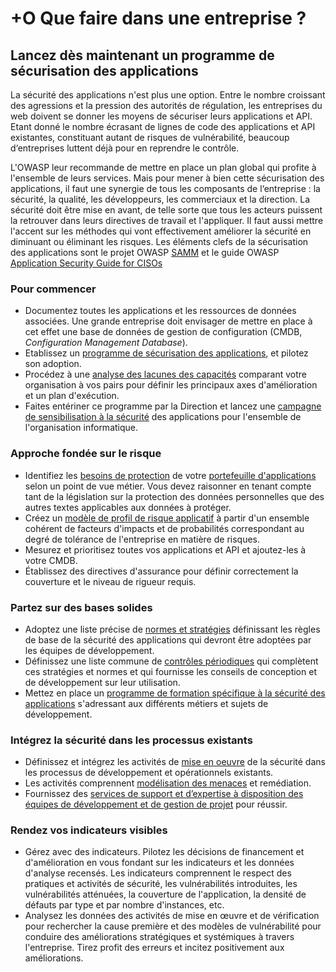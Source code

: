 # +O Que faire dans une entreprise ?

## Lancez dès maintenant un programme de sécurisation des applications

La sécurité des applications n'est plus une option. Entre le nombre croissant des agressions et la pression des autorités de régulation, les entreprises du web doivent se donner les moyens de sécuriser leurs applications et API. Etant donné le nombre écrasant de lignes de code des applications et API existantes, constituant autant de risques de vulnérabilité, beaucoup d‘entreprises luttent déjà pour en reprendre le contrôle. 

L'OWASP leur recommande de mettre en place un plan global qui profite à l'ensemble de leurs services. Mais pour mener à bien cette sécurisation des applications, il faut une synergie de tous les composants de l‘entreprise : la sécurité, la qualité, les développeurs, les commerciaux et la direction. La sécurité doit être mise en avant, de telle sorte que tous les acteurs puissent la retrouver dans leurs directives de travail et l'appliquer. Il faut aussi mettre l'accent sur les méthodes qui vont effectivement améliorer la sécurité en diminuant ou éliminant les risques. Les éléments clefs de la sécurisation des applications sont le projet OWASP [SAMM](https://owasp.org/www-project-samm/) et le guide OWASP [Application Security Guide for CISOs](https://owasp.org/www-pdf-archive/Owasp-ciso-guide.pdf)

### Pour commencer

* Documentez toutes les applications et les ressources de données associées. Une grande entreprise doit envisager de mettre en place à cet effet une base de données de gestion de configuration (CMDB, _Configuration Management Database_).
* Etablissez un [programme de sécurisation des applications](https://owasp.org/www-project-samm/), et pilotez son adoption.
* Procédez à une [analyse des lacunes des capacités](https://owasp.org/www-project-samm/) comparant votre organisation à vos pairs pour définir les principaux axes d'amélioration et un plan d'exécution.
* Faites entériner ce programme par la Direction et lancez une [campagne de sensibilisation à la sécurité](https://owasp.org/www-project-samm/) des applications pour l'ensemble de l'organisation informatique.

### Approche fondée sur le risque

* Identifiez les [besoins de protection](https://owasp.org/www-project-samm/) de votre [portefeuille d'applications](https://owasp.org/www-project-samm/) selon un point de vue métier. Vous devez raisonner en tenant compte tant de la législation sur la protection des données personnelles que des autres textes applicables aux données à protéger.
* Créez un [modèle de profil de risque applicatif](https://owasp.org/www-community/OWASP_Risk_Rating_Methodology) à partir d'un ensemble cohérent de facteurs d'impacts et de probabilités correspondant au degré de tolérance de l'entreprise en matière de risques.
* Mesurez et prioritisez toutes vos applications et API et ajoutez-les à votre CMDB.
* Établissez des directives d'assurance pour définir correctement la couverture et le niveau de rigueur requis.

### Partez sur des bases solides

* Adoptez une liste précise de [normes et stratégies](https://owasp.org/www-project-samm/) définissant les règles de base de la sécurité des applications qui devront être adoptées par les équipes de développement.
* Définissez une liste commune de [contrôles périodiques](https://owasp.org/www-project-security-knowledge-framework/) qui complètent ces stratégies et normes et qui fournisse les conseils de conception et de développement sur leur utilisation.
* Mettez en place un [programme de formation spécifique à la sécurité des applications](https://owasp.org/www-project-samm/) s'adressant aux différents métiers et sujets de développement.

### Intégrez la sécurité dans les processus existants

* Définissez et intégrez les activités de [mise en oeuvre](https://owasp.org/www-project-samm/) de la sécurité dans les processus de développement et opérationnels existants. 
* Les activités comprennent [modélisation des menaces](https://owasp.org/www-project-samm/) et remédiation.
* Fournissez des [services de support et d’expertise à disposition des équipes de développement et de gestion de projet](https://owasp.org/www-project-samm/) pour réussir.

### Rendez vos indicateurs visibles

* Gérez avec des indicateurs. Pilotez les décisions de financement et d'amélioration en vous fondant sur les indicateurs et les données d'analyse recensés. Les indicateurs comprennent le respect des pratiques et activités de sécurité, les vulnérabilités introduites, les vulnérabilités atténuées, la couverture de l'application, la densité de défauts par type et par nombre d'instances, etc.
* Analysez les données des activités de mise en œuvre et de vérification pour rechercher la cause première et des modèles de vulnérabilité pour conduire des améliorations stratégiques et systémiques à travers l'entreprise. Tirez profit des erreurs et incitez positivement aux améliorations.
